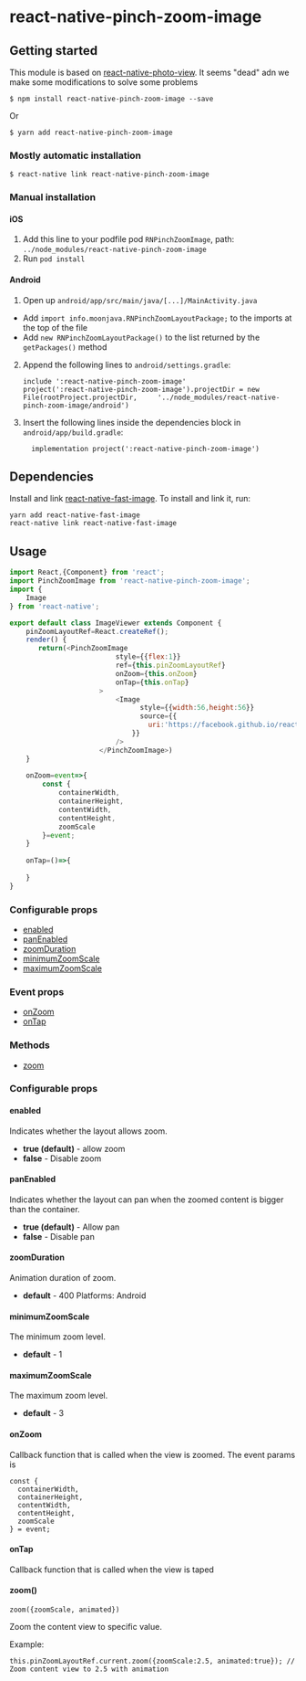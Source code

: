 
# react-native-pinch-zoom-image

## Getting started

This module is based on [react-native-photo-view](https://github.com/alwx/react-native-photo-view). It seems "dead" adn we make some modifications to solve some problems

`$ npm install react-native-pinch-zoom-image --save`

Or

`$ yarn add react-native-pinch-zoom-image`

### Mostly automatic installation

`$ react-native link react-native-pinch-zoom-image`

### Manual installation


#### iOS

1. Add this line to your podfile
  pod `RNPinchZoomImage`, path: `../node_modules/react-native-pinch-zoom-image`
2. Run `pod install`

#### Android

1. Open up `android/app/src/main/java/[...]/MainActivity.java`
  - Add `import info.moonjava.RNPinchZoomLayoutPackage;` to the imports at the top of the file
  - Add `new RNPinchZoomLayoutPackage()` to the list returned by the `getPackages()` method
2. Append the following lines to `android/settings.gradle`:
  	```
  	include ':react-native-pinch-zoom-image'
  	project(':react-native-pinch-zoom-image').projectDir = new File(rootProject.projectDir, 	'../node_modules/react-native-pinch-zoom-image/android')
  	```
3. Insert the following lines inside the dependencies block in `android/app/build.gradle`:
  	```
      implementation project(':react-native-pinch-zoom-image')
  	```

## Dependencies
Install and link [react-native-fast-image](https://github.com/DylanVann/react-native-fast-image). To install and link it, run:
```
yarn add react-native-fast-image
react-native link react-native-fast-image
```

## Usage
```javascript
import React,{Component} from 'react';
import PinchZoomImage from 'react-native-pinch-zoom-image';
import {
    Image
} from 'react-native';

export default class ImageViewer extends Component {
    pinZoomLayoutRef=React.createRef();
    render() {
       return(<PinchZoomImage
                          style={{flex:1}}
                          ref={this.pinZoomLayoutRef}
                          onZoom={this.onZoom}
                          onTap={this.onTap}
                      >
                          <Image
                                style={{width:56,height:56}}
                                source={{
                                  uri:'https://facebook.github.io/react-native/img/header_logo.png'
                              }}
                          />
                      </PinchZoomImage>)
    }
    
    onZoom=event=>{
        const {
            containerWidth,
            containerHeight,
            contentWidth,
            contentHeight,
            zoomScale
        }=event;
    }
    
    onTap=()=>{
        
    }
}
```

### Configurable props
* [enabled](#enabled)
* [panEnabled](#panEnabled)
* [zoomDuration](#zoomDuration)
* [minimumZoomScale](#minimumZoomScale)
* [maximumZoomScale](#maximumZoomScale)

### Event props
* [onZoom](#onZoom)
* [onTap](#onTap)

### Methods
* [zoom](#zoom)


### Configurable props

#### enabled
Indicates whether the layout allows zoom.
* **true (default)** - allow zoom
* **false** -  Disable zoom

#### panEnabled
Indicates whether the layout can pan when the zoomed content is bigger than the container.
* **true (default)** - Allow pan
* **false** - Disable pan

#### zoomDuration
Animation duration of zoom.
* **default** - 400
Platforms: Android

#### minimumZoomScale
The minimum zoom level.
* **default** - 1

#### maximumZoomScale
The maximum zoom level.
* **default** - 3

#### onZoom
Callback function that is called when the view is zoomed. The event params is

```
const { 
  containerWidth,
  containerHeight,
  contentWidth,
  contentHeight,
  zoomScale
} = event;
```

#### onTap
Callback function that is called when the view is taped

#### zoom()
`zoom({zoomScale, animated})`

Zoom the content view to specific value.


Example:
```
this.pinZoomLayoutRef.current.zoom({zoomScale:2.5, animated:true}); // Zoom content view to 2.5 with animation
```